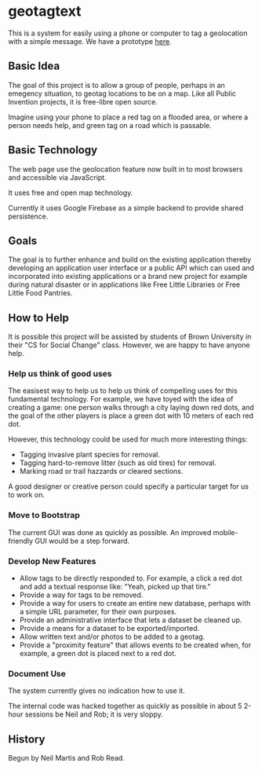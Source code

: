 # geotagtext

This is a system for easily using a phone or computer to tag a geolocation with a simple message.
We have a prototype [here](https://pubinv.github.io/geotagtext/).

## Basic Idea

The goal of this project is to allow a group of people, perhaps in an emegency situation, to geotag locations
to be on a map. Like all Public Invention projects, it is free-libre open source.


Imagine using your phone to place a red tag on a flooded area, or where a person needs help, and
green tag on a road which is passable.

## Basic Technology

The web page use the geolocation feature now built in to most browsers and accessible via JavaScript.

It uses free and open map technology.

Currently it uses Google Firebase as a simple backend to provide shared persistence.

## Goals

The goal is to further enhance and build on the existing application thereby developing an application user interface or a
public API which can used and incorporated into existing applications or a brand new project for example during natural disaster
or in applications like Free Little Libraries or Free Little Food Pantries.

## How to Help

It is possible this project will be assisted by students of Brown University in their "CS for Social Change" class. However,
we are happy to have anyone help.

### Help us think of good uses

The easisest way to help us to help us think of compelling uses for this fundamental technology. For example,
we have toyed with the idea of creating a game: one person walks through a city laying down red dots, and the
goal of the other players is place a green dot with 10 meters of each red dot.

However, this technology could be used for much more interesting things:

* Tagging invasive plant species for removal.
* Tagging hard-to-remove litter (such as old tires) for removal.
* Marking road or trail hazzards or cleared sections.

A good designer or creative person could specify a particular target for us to work on.

### Move to Bootstrap

The current GUI was done as quickly as possible. An improved mobile-friendly GUI would be a step forward.

### Develop New Features

* Allow tags to be directly responded to. For example, a click a red dot and add a textual response like: "Yeah, picked up that tire."
* Provide a way for tags to be removed.
* Provide a way for users to create an entire new database, perhaps with a simple URL parameter, for their own purposes.
* Provide an administrative interface that lets a dataset be cleaned up.
* Provide a means for a dataset to be exported/imported.
* Allow written text and/or photos to be added to a geotag.
* Provide a "proximity feature" that allows events to be created when, for example, a green dot is placed next to a red dot.

### Document Use

The system currently gives no indication how to use it.

The internal code was hacked together as quickly as possible in about 5 2-hour sessions be Neil and Rob; it is very sloppy.

## History

Begun by Neil Martis and Rob Read.





